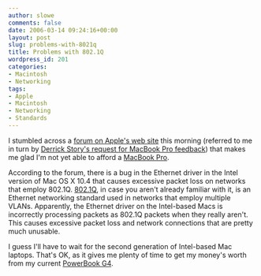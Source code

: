 ```yaml
---
author: slowe
comments: false
date: 2006-03-14 09:24:16+00:00
layout: post
slug: problems-with-8021q
title: Problems with 802.1Q
wordpress_id: 201
categories:
- Macintosh
- Networking
tags:
- Apple
- Macintosh
- Networking
- Standards
---
```


I stumbled across a [forum on Apple's web site](http://discussions.apple.com/thread.jspa?threadID=378673) this morning (referred to me in turn by [Derrick Story's request for MacBook Pro feedback](http://www.oreillynet.com/mac/blog/2006/03/what_are_your_macbook_pro_impr.html)) that makes me glad I'm not yet able to afford a [MacBook Pro](http://www.apple.com/macbookpro/).

According to the forum, there is a bug in the Ethernet driver in the Intel version of Mac OS X 10.4 that causes excessive packet loss on networks that employ 802.1Q. [802.1Q](http://en.wikipedia.org/wiki/802.1Q), in case you aren't already familiar with it, is an Ethernet networking standard used in networks that employ multiple VLANs. Apparently, the Ethernet driver on the Intel-based Macs is incorrectly processing packets as 802.1Q packets when they really aren't. This causes excessive packet loss and network connections that are pretty much unusable.

I guess I'll have to wait for the second generation of Intel-based Mac laptops. That's OK, as it gives me plenty of time to get my money's worth from my current [PowerBook G4](http://www.apple.com/powerbook/).
